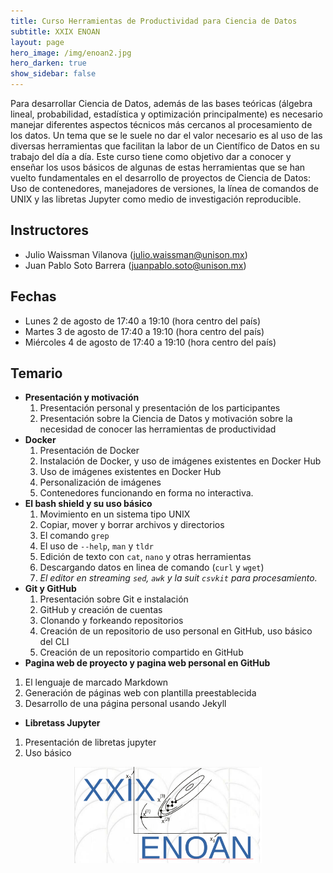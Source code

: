 ```yaml
---
title: Curso Herramientas de Productividad para Ciencia de Datos
subtitle: XXIX ENOAN
layout: page
hero_image: /img/enoan2.jpg
hero_darken: true
show_sidebar: false
---
```



Para desarrollar Ciencia de Datos, además de las bases teóricas (álgebra lineal, probabilidad, estadística y optimización principalmente) es necesario manejar diferentes aspectos técnicos más cercanos al procesamiento de los datos. Un tema que se le suele no dar el valor necesario es al uso de las diversas herramientas que facilitan la labor de un Científico de Datos en su trabajo del día a día. Este curso tiene como objetivo dar a conocer y enseñar los usos básicos de algunas de estas herramientas que se han vuelto fundamentales en el desarrollo de proyectos de Ciencia de Datos: Uso de contenedores, manejadores de versiones, la línea de comandos de UNIX y las libretas Jupyter como medio de investigación reproducible.

## Instructores

- Julio Waissman Vilanova (julio.waissman@unison.mx)
- Juan Pablo Soto Barrera (juanpablo.soto@unison.mx)

## Fechas

- Lunes 2 de agosto de 17:40 a 19:10 (hora centro del país)
- Martes 3 de agosto de 17:40 a 19:10 (hora centro del país)
- Miércoles 4 de agosto de 17:40 a 19:10 (hora centro del país)

## Temario

- **Presentación y motivación**
  1.	Presentación personal y presentación de los participantes
  2.	Presentación sobre la Ciencia de Datos y motivación sobre la necesidad de conocer las herramientas de productividad
- **Docker** 
  1.	Presentación de Docker
  2.	Instalación de Docker, y uso de imágenes existentes en Docker Hub
  3.	Uso de imágenes existentes en Docker Hub
  4.	Personalización de imágenes
  5.	Contenedores funcionando en forma no interactiva.
- **El bash shield y su uso básico**
  1.	Movimiento en un sistema tipo UNIX
  2.	Copiar, mover y borrar archivos y directorios
  3.	El comando `grep`
  4.	El uso de `--help`, `man` y `tldr`
  5.	Edición de texto con `cat`, `nano` y otras herramientas
  6.	Descargando datos en linea de comando (`curl` y `wget`)
  7.	*El editor en streaming `sed`, `awk` y la suit `csvkit` para procesamiento.*
- **Git y GitHub**
  1.	Presentación sobre Git e instalación
  2.	GitHub y creación de cuentas
  3.	Clonando y forkeando repositorios
  4.	Creación de un repositorio de uso personal en GitHub, uso básico del CLI
  5.	Creación de un repositorio compartido en GitHub
-	**Pagina web de proyecto y pagina web personal en GitHub**
  1.	El lenguaje de marcado Markdown
  2.	Generación de páginas web con plantilla preestablecida
  3.	Desarrollo de una página personal usando Jekyll
-	**Libretass Jupyter** 
  1.	Presentación de libretas jupyter
  2.	Uso básico

<center>
<img src="/img/logoenoanxxix.png" alt="drawing" width="300"/>
</center>
